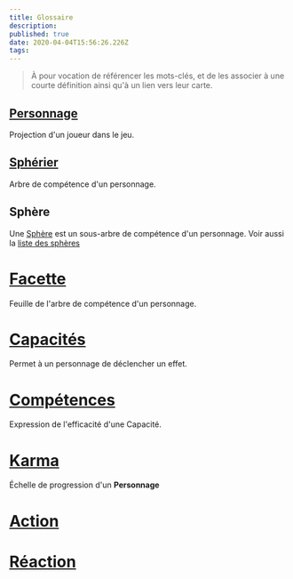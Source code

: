 ```yaml
---
title: Glossaire
description: 
published: true
date: 2020-04-04T15:56:26.226Z
tags: 
---
```


> À pour vocation de référencer les mots-clés, et de les associer à une courte définition ainsi qu'à un lien vers leur carte. 

## [Personnage](/spherier/reference/regles/personnage)[](https://trello.com/c/j5txrEnh) 
Projection d'un joueur dans le jeu.

## [Sphérier](/spherier/reference/regles/personnage#spherier)[](https://trello.com/c/bNZnhEeY) 
Arbre de compétence d'un personnage. 

## Sphère
Une [Sphère](/spherier/reference/regles/personnage#spheres)[](https://trello.com/c/ZJVIytbL) est un sous-arbre de compétence d'un personnage.
Voir aussi la [liste des sphères](/spherier/reference/listes/spheres)

# [Facette](https://trello.com/c/nNBTIelT)
Feuille de l'arbre de compétence d'un personnage. 

# [Capacités](https://trello.com/c/EUJsvYrZ)
Permet à un personnage de déclencher un effet. 

# [Compétences](https://trello.com/c/udzuobSo)
Expression de l'efficacité d'une Capacité.

# [Karma](https://trello.com/c/Fv26adNT)
Échelle de progression d'un **Personnage**

# [Action](https://trello.com/c/MPbgE0oE)

# [Réaction](https://trello.com/c/vcCvdkOI)
